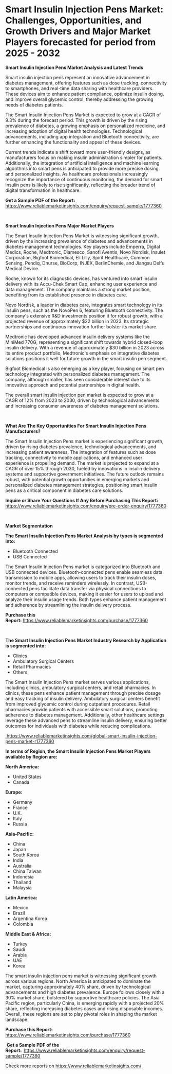 <p><h1>Smart Insulin Injection Pens Market: Challenges, Opportunities, and Growth Drivers and Major Market Players forecasted for period from 2025 - 2032</h1></p><p><strong>Smart Insulin Injection Pens Market Analysis and Latest Trends</strong></p>
<p><p>Smart insulin injection pens represent an innovative advancement in diabetes management, offering features such as dose tracking, connectivity to smartphones, and real-time data sharing with healthcare providers. These devices aim to enhance patient compliance, optimize insulin dosing, and improve overall glycemic control, thereby addressing the growing needs of diabetes patients.</p><p>The Smart Insulin Injection Pens Market is expected to grow at a CAGR of 9.3% during the forecast period. This growth is driven by the rising prevalence of diabetes, a growing emphasis on personalized medicine, and increasing adoption of digital health technologies. Technological advancements, including app integration and Bluetooth connectivity, are further enhancing the functionality and appeal of these devices.</p><p>Current trends indicate a shift toward more user-friendly designs, as manufacturers focus on making insulin administration simpler for patients. Additionally, the integration of artificial intelligence and machine learning algorithms into smart pens is anticipated to provide more precise dosing and personalized insights. As healthcare professionals increasingly recognize the importance of continuous monitoring, the demand for smart insulin pens is likely to rise significantly, reflecting the broader trend of digital transformation in healthcare.</p></p>
<p><strong>Get a Sample PDF of the Report:&nbsp;</strong> <a href="https://www.reliablemarketinsights.com/enquiry/request-sample/1777360?utm_campaign=2207&utm_medium=2&utm_source=Github&utm_content=ia&utm_term=05032025&utm_id=smart-insulin-injection-pens">https://www.reliablemarketinsights.com/enquiry/request-sample/1777360</a></p>
<p>&nbsp;</p>
<p><strong>Smart Insulin Injection Pens Major Market Players</strong></p>
<p><p>The Smart Insulin Injection Pens Market is witnessing significant growth, driven by the increasing prevalence of diabetes and advancements in diabetes management technologies. Key players include Emperra, Digital Medics, Roche, Medtronic, Diamesco, Sanofi Aventis, Novo Nordisk, Insulet Corporation, Bigfoot Biomedical, Eli Lilly, Spirit Healthcare, Common Sensing, Pendiq, Dnurse, BioCorp, INJEX, BerlinChemie, and Jiangsu Delfu Medical Device.</p><p>Roche, known for its diagnostic devices, has ventured into smart insulin delivery with its Accu-Chek Smart Cap, enhancing user experience and data management. The company maintains a strong market position, benefiting from its established presence in diabetes care.</p><p>Novo Nordisk, a leader in diabetes care, integrates smart technology in its insulin pens, such as the NovoPen 6, featuring Bluetooth connectivity. The company's extensive R&D investments position it for robust growth, with a projected revenue of approximately $22 billion in 2023. Its strategic partnerships and continuous innovation further bolster its market share.</p><p>Medtronic has developed advanced insulin delivery systems like the MiniMed 770G, representing a significant shift towards hybrid closed-loop insulin delivery. With a revenue of approximately $30 billion in 2023 across its entire product portfolio, Medtronic's emphasis on integrative diabetes solutions positions it well for future growth in the smart insulin pen segment.</p><p>Bigfoot Biomedical is also emerging as a key player, focusing on smart pen technology integrated with personalized diabetes management. The company, although smaller, has seen considerable interest due to its innovative approach and potential partnerships in digital health.</p><p>The overall smart insulin injection pen market is expected to grow at a CAGR of 12% from 2023 to 2030, driven by technological advancements and increasing consumer awareness of diabetes management solutions.</p></p>
<p>&nbsp;</p>
<p><strong>What Are The Key Opportunities For Smart Insulin Injection Pens Manufacturers?</strong></p>
<p><p>The Smart Insulin Injection Pens market is experiencing significant growth, driven by rising diabetes prevalence, technological advancements, and increasing patient awareness. The integration of features such as dose tracking, connectivity to mobile applications, and enhanced user experience is propelling demand. The market is projected to expand at a CAGR of over 15% through 2030, fueled by innovations in insulin delivery systems and supportive government initiatives. The future outlook remains robust, with potential growth opportunities in emerging markets and personalized diabetes management strategies, positioning smart insulin pens as a critical component in diabetes care solutions.</p></p>
<p><strong>Inquire or Share Your Questions If Any Before Purchasing This Report:</strong> <a href="https://www.reliablemarketinsights.com/enquiry/pre-order-enquiry/1777360?utm_campaign=2207&utm_medium=2&utm_source=Github&utm_content=ia&utm_term=05032025&utm_id=smart-insulin-injection-pens">https://www.reliablemarketinsights.com/enquiry/pre-order-enquiry/1777360</a></p>
<p>&nbsp;</p>
<p><strong>Market Segmentation</strong></p>
<p><strong>The Smart Insulin Injection Pens Market Analysis by types is segmented into:</strong></p>
<p><ul><li>Bluetooth Connected</li><li>USB Connected</li></ul></p>
<p><p>The Smart Insulin Injection Pens market is categorized into Bluetooth and USB connected devices. Bluetooth-connected pens enable seamless data transmission to mobile apps, allowing users to track their insulin doses, monitor trends, and receive reminders wirelessly. In contrast, USB-connected pens facilitate data transfer via physical connections to computers or compatible devices, making it easier for users to upload and analyze their insulin usage trends. Both types enhance patient management and adherence by streamlining the insulin delivery process.</p></p>
<p><strong>Purchase this Report:&nbsp;</strong><a href="https://www.reliablemarketinsights.com/purchase/1777360?utm_campaign=2207&utm_medium=2&utm_source=Github&utm_content=ia&utm_term=05032025&utm_id=smart-insulin-injection-pens">https://www.reliablemarketinsights.com/purchase/1777360</a></p>
<p>&nbsp;</p>
<p><strong>The Smart Insulin Injection Pens Market Industry Research by Application is segmented into:</strong></p>
<p><ul><li>Clinics</li><li>Ambulatory Surgical Centers</li><li>Retail Pharmacies</li><li>Others</li></ul></p>
<p><p>The Smart Insulin Injection Pens market serves various applications, including clinics, ambulatory surgical centers, and retail pharmacies. In clinics, these pens enhance patient management through precise dosage and easy tracking of insulin delivery. Ambulatory surgical centers benefit from improved glycemic control during outpatient procedures. Retail pharmacies provide patients with accessible smart solutions, promoting adherence to diabetes management. Additionally, other healthcare settings leverage these advanced pens to streamline insulin delivery, ensuring better outcomes for individuals with diabetes while reducing complications.</p></p>
<p><a href="https://www.reliablemarketinsights.com/global-smart-insulin-injection-pens-market-r1777360?utm_campaign=2207&utm_medium=2&utm_source=Github&utm_content=ia&utm_term=05032025&utm_id=smart-insulin-injection-pens">&nbsp;https://www.reliablemarketinsights.com/global-smart-insulin-injection-pens-market-r1777360</a></p>
<p><strong>In terms of Region, the Smart Insulin Injection Pens Market Players available by Region are:</strong></p>
<p>
    <p> <strong> North America: </strong>
        <ul>
            <li>United States</li>
            <li>Canada</li>
        </ul>
        </p> 
    <p> <strong> Europe: </strong>
        <ul>
            <li>Germany</li>
            <li>France</li>
            <li>U.K.</li>
            <li>Italy</li>
            <li>Russia</li>
        </ul>
        </p> 
    <p> <strong> Asia-Pacific: </strong>
        <ul>
            <li>China</li>
            <li>Japan</li>
            <li>South Korea</li>
            <li>India</li>
            <li>Australia</li>
            <li>China Taiwan</li>
            <li>Indonesia</li>
            <li>Thailand</li>
            <li>Malaysia</li>
        </ul>
        </p> 
    <p> <strong> Latin America: </strong>
        <ul>
            <li>Mexico</li>
            <li>Brazil</li>
            <li>Argentina Korea</li>
            <li>Colombia</li>
        </ul>
        </p> 
    <p> <strong> Middle East & Africa: </strong>
        <ul>
            <li>Turkey</li>
            <li>Saudi</li>
            <li>Arabia</li>
            <li>UAE</li>
            <li>Korea</li>
        </ul>
    </p>
    </p>
<p><p>The smart insulin injection pens market is witnessing significant growth across various regions. North America is anticipated to dominate the market, capturing approximately 40% share, driven by technological advancements and high diabetes prevalence. Europe follows closely with a 30% market share, bolstered by supportive healthcare policies. The Asia Pacific region, particularly China, is emerging rapidly with a projected 20% share, reflecting increasing diabetes cases and rising disposable incomes. Overall, these regions are set to play pivotal roles in shaping the market landscape.</p></p>
<p><strong>Purchase this Report: </strong><a href="https://www.reliablemarketinsights.com/purchase/1777360?utm_campaign=2207&utm_medium=2&utm_source=Github&utm_content=ia&utm_term=05032025&utm_id=smart-insulin-injection-pens">https://www.reliablemarketinsights.com/purchase/1777360</a></p>
<p>&nbsp;<strong>Get a Sample PDF of the Report:&nbsp;&nbsp;</strong><a href="https://www.reliablemarketinsights.com/enquiry/request-sample/1777360?utm_campaign=2207&utm_medium=2&utm_source=Github&utm_content=ia&utm_term=05032025&utm_id=smart-insulin-injection-pens">https://www.reliablemarketinsights.com/enquiry/request-sample/1777360</a></p>
<p><strong></strong></p>
<p>Check more reports on <a href="https://www.reliablemarketinsights.com/?utm_campaign=2207&utm_medium=2&utm_source=Github&utm_content=ia&utm_term=05032025&utm_id=smart-insulin-injection-pens">https://www.reliablemarketinsights.com/</a></p>
